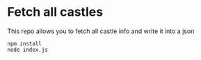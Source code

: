 # Fetch all castles

This repo allows you to fetch all castle info and write it into a json

```
npm install
node index.js
```